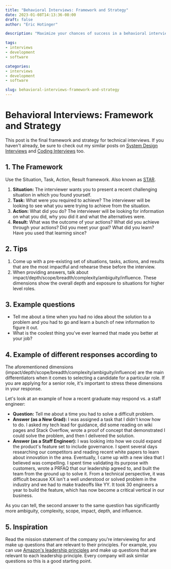 ```yaml
---
title: "Behavioral Interviews: Framework and Strategy"
date: 2023-01-08T14:13:36-08:00
draft: false
author: "Eric Hotinger"

description: "Maximize your chances of success in a behavioral interview with this comprehensive guide on Behavioral Interviews: Framework and Strategy. Discover the Situation, Task, Action, Result (STAR) framework and get tips on how to prepare for impactful responses. Learn about the dimensions that show your overall depth and exposure to situations for higher-level roles. Read inspiring examples of questions and find out how to make them relevant to the company you're interviewing for. Check out this post to ace your behavioral interview!"

tags:
- interviews
- development
- software

categories:
- interviews
- development
- software

slug: behavioral-interviews-framework-and-strategy
---
```


# Behavioral Interviews: Framework and Strategy

This post is the final framework and strategy for technical interviews. If you haven't already, be sure to check out my similar posts on [System Design Interviews](https://ehotinger.com/blog/system-design-interviews-framework-and-strategy/) and [Coding Interviews](https://ehotinger.com/blog/coding-interviews-framework-and-strategy/) too.

## 1. The Framework

Use the Situation, Task, Action, Result framework. Also known as [STAR](https://en.wikipedia.org/wiki/Situation,_task,_action,_result).

1. **Situation:** The interviewer wants you to present a recent challenging situation in which you found yourself.
2. **Task:** What were you required to achieve? The interviewer will be looking to see what you were trying to achieve from the situation.
3. **Action:** What did you do? The interviewer will be looking for information on what you did, why you did it and what the alternatives were.
4. **Result:** What was the outcome of your actions? What did you achieve through your actions? Did you meet your goal? What did you learn? Have you used that learning since?

## 2. Tips

1. Come up with a pre-existing set of situations, tasks, actions, and results that are the most impactful and rehearse these before the interview.
2. When providing answers, talk about impact/depth/scope/breadth/complexity/ambiguity/influence. These dimensions show the overall depth and exposure to situations for higher level roles.

## 3. Example questions

- Tell me about a time when you had no idea about the solution to a problem and you had to go and learn a bunch of new information to figure it out.
- What is the coolest thing you've ever learned that made you better at your job?

## 4. Example of different responses according to
The aforementioned dimensions (impact/depth/scope/breadth/complexity/ambiguity/influence) are the main differentiators when it comes to selecting a candidate for a particular role. If you are applying for a senior role, it's important to stress these dimensions in your response.

Let's look at an example of how a recent graduate may respond vs. a staff engineer:

- **Question:** Tell me about a time you had to solve a difficult problem.
- **Answer (as a New Grad):** I was assigned a task that I didn't know how to do. I asked my tech lead for guidance, did some reading on wiki pages and Stack Overflow, wrote a proof of concept that demonstrated I could solve the problem, and then I delivered the solution.
- **Answer (as a Staff Engineer):** I was looking into how we could expand the product's feature set to include governance. I spent several days researching our competitors and reading recent white papers to learn about innovation in the area. Eventually, I came up with a new idea that I believed was compelling. I spent time validating its purpose with customers, wrote a PRFAQ that our leadership agreed to, and built the team from the ground up to solve it. From a technical perspective, it was difficult because XX isn't a well understood or solved problem in the industry and we had to make tradeoffs like YY. It took 30 engineers a year to build the feature, which has now become a critical vertical in our business.

As you can tell, the second answer to the same question has significantly more ambiguity, complexity, scope, impact, depth, and influence.

## 5. Inspiration

Read the mission statement of the company you're interviewing for and make up questions that are relevant to their principles. For example, you can use [Amazon's leadership principles](https://www.amazon.jobs/content/en/our-workplace/leadership-principles) and make up questions that are relevant to each leadership principle. Every company will ask similar questions so this is a good starting point.